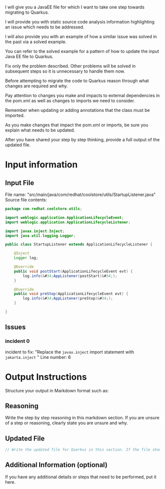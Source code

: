 I will give you a JavaEE file for which I want to take one step towards migrating to Quarkus.

I will provide you with static source code analysis information highlighting an issue which needs to be addressed.

I will also provide you with an example of how a similar issue was solved in the past via a solved example.

You can refer to the solved example for a pattern of how to update the input Java EE file to Quarkus.

Fix only the problem described. Other problems will be solved in subsequent steps so it is unnecessary to handle them now.

Before attempting to migrate the code to Quarkus reason through what changes are required and why.

Pay attention to changes you make and impacts to external dependencies in the pom.xml as well as changes to imports we need to consider.

Remember when updating or adding annotations that the class must be imported.

As you make changes that impact the pom.xml or imports, be sure you explain what needs to be updated.

After you have shared your step by step thinking, provide a full output of the updated file.

# Input information

## Input File

File name: "src/main/java/com/redhat/coolstore/utils/StartupListener.java"
Source file contents:
```java
package com.redhat.coolstore.utils;

import weblogic.application.ApplicationLifecycleEvent;
import weblogic.application.ApplicationLifecycleListener;

import javax.inject.Inject;
import java.util.logging.Logger;

public class StartupListener extends ApplicationLifecycleListener {

    @Inject
    Logger log;

    @Override
    public void postStart(ApplicationLifecycleEvent evt) {
        log.info(&#34;AppListener(postStart)&#34;);
    }

    @Override
    public void preStop(ApplicationLifecycleEvent evt) {
        log.info(&#34;AppListener(preStop)&#34;);
    }

}

```

## Issues

### incident 0
incident to fix: "Replace the `javax.inject` import statement with `jakarta.inject` "
Line number: 6

# Output Instructions
Structure your output in Markdown format such as:

## Reasoning
Write the step by step reasoning in this markdown section. If you are unsure of a step or reasoning, clearly state you are unsure and why.

## Updated File
```java
// Write the updated file for Quarkus in this section. If the file should be removed, make the content of the updated file a comment explaining it should be removed.
```

## Additional Information (optional)

If you have any additional details or steps that need to be performed, put it here.

